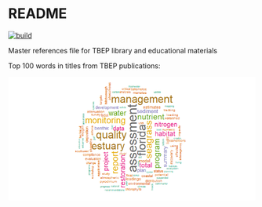 
# README

[![build](https://github.com/tbep-tech/tbep-refs/workflows/build/badge.svg)](https://github.com/tbep-tech/tbep-refs/actions)

Master references file for TBEP library and educational materials

Top 100 words in titles from TBEP publications:

![](README_files/figure-gfm/unnamed-chunk-1-1.png)<!-- -->
